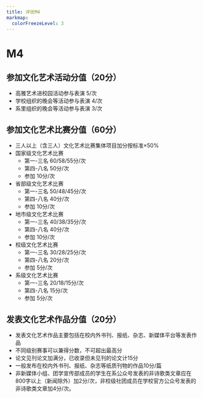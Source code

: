 ```yaml
---
title: 评优M4
markmap:
  colorFreezeLevel: 3
---
```

# M4
## 参加文化艺术活动分值（20分）
  - 高雅艺术进校园活动参与表演 5/次 
  - 学校组织的晚会等活动参与表演 4/次 
  - 系里组织的晚会等活动参与表演 3/次 
## 参加文化艺术比赛分值（60分）
  - 三人以上（含三人）文化艺术比赛集体项目加分按标准×50%
  - 国家级文化艺术比赛
    - 第一-三名 60/58/55分/次
    - 第四-八名 50分/次
    - 参加 10分/次 
  - 省部级文化艺术比赛
    - 第一-三名 50/48/45分/次 
    - 第四-八名 40分/次 
    - 参加 10分/次 
  - 地市级文化艺术比赛 
    - 第一-三名 40/38/35分/次 
    - 第四-八名 40分/次 
    - 参加 10分/次 
  - 校级文化艺术比赛 
    - 第一-三名 30/28/25分/次
    - 第四-八名 20分/次 
    - 参加 5分/次 
  - 系级文化艺术比赛 
    - 第一-三名 20/18/15分/次 
    - 第四-八名 15分/次 
    - 参加 5分/次 
## 发表文化艺术作品分值（20分）
  - 发表文化艺术作品主要包括在校内外书刊、报纸、杂志、新媒体平台等发表作品 
  - 不同级别赛事可以兼得分数，不可超出最高分 
  - 论文见刊论文加满分，已收录但未见刊的论文计15分 
  - 一般发布在校内外书刊、报纸、杂志等纸质刊物的作品10分/篇 
  - 非新媒体小组、团学宣传部成员的学生在系公众号发表的非诗歌类文章应在800字以上（新闻除外）加2分/次，非校级社团成员在学校官方公众号发表的非诗歌类文章加4分/次。 